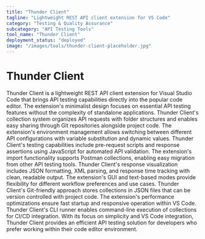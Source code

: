 ```yaml
---
title: "Thunder Client"
tagline: "Lightweight REST API client extension for VS Code"
category: "Testing & Quality Assurance"
subcategory: "API Testing Tools"
tool_name: "Thunder Client"
deployment_status: "deployed"
image: "/images/tools/thunder-client-placeholder.jpg"
---
```


# Thunder Client

Thunder Client is a lightweight REST API client extension for Visual Studio Code that brings API testing capabilities directly into the popular code editor. The extension's minimalist design focuses on essential API testing features without the complexity of standalone applications. Thunder Client's collection system organizes API requests with folder structures and enables easy sharing through Git repositories alongside project code. The extension's environment management allows switching between different API configurations with variable substitution and dynamic values. Thunder Client's testing capabilities include pre-request scripts and response assertions using JavaScript for automated API validation. The extension's import functionality supports Postman collections, enabling easy migration from other API testing tools. Thunder Client's response visualization includes JSON formatting, XML parsing, and response time tracking with clean, readable output. The extension's GUI and text-based modes provide flexibility for different workflow preferences and use cases. Thunder Client's Git-friendly approach stores collections in JSON files that can be version controlled with project code. The extension's performance optimizations ensure fast startup and responsive operation within VS Code. Thunder Client's CLI runner enables command-line execution of collections for CI/CD integration. With its focus on simplicity and VS Code integration, Thunder Client provides an efficient API testing solution for developers who prefer working within their code editor environment.
